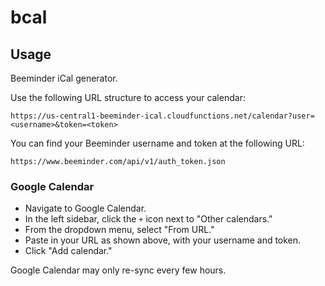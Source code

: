 # bcal

## Usage

Beeminder iCal generator.

Use the following URL structure to access your calendar:

```
https://us-central1-beeminder-ical.cloudfunctions.net/calendar?user=<username>&token=<token>
```

You can find your Beeminder username and token at the following URL:

```
https://www.beeminder.com/api/v1/auth_token.json
```

### Google Calendar

- Navigate to Google Calendar.
- In the left sidebar, click the `+` icon next to "Other calendars."
- From the dropdown menu, select "From URL."
- Paste in your URL as shown above, with your username and token.
- Click "Add calendar."

Google Calendar may only re-sync every few hours.
